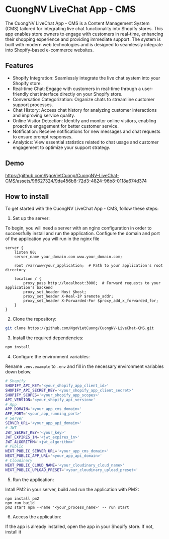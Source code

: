 # CuongNV LiveChat App - CMS

The CuongNV LiveChat App - CMS is a Content Management System (CMS) tailored for integrating live chat functionality into Shopify stores. This app enables store owners to engage with customers in real-time, enhancing their shopping experience and providing immediate support. The system is built with modern web technologies and is designed to seamlessly integrate into Shopify-based e-commerce websites.

## Features

- Shopify Integration: Seamlessly integrate the live chat system into your Shopify store.
- Real-time Chat: Engage with customers in real-time through a user-friendly chat interface directly on your Shopify store.
- Conversation Categorization: Organize chats to streamline customer support processes.
- Chat History: Access chat history for analyzing customer interactions and improving service quality.
- Online Visitor Detection: Identify and monitor online visitors, enabling proactive engagement for better customer service.
- Notification: Receive notifications for new messages and chat requests to ensure prompt responses.
- Analytics: View essential statistics related to chat usage and customer engagement to optimize your support strategy.

## Demo

https://github.com/NgoVietCuong/CuongNV-LiveChat-CMS/assets/96627324/9da456b8-72d3-4824-96b8-0118a674d374

## How to install

To get started with the CuongNV LiveChat App - CMS, follow these steps:

1. Set up the server:
  
To begin, you will need a server with an nginx configuration in order to successfully install and run the application. Configure the domain and port of the application you will run in the nginx file

```
server {
    listen 80;
    server_name your_domain.com www.your_domain.com;

    root /var/www/your_application;  # Path to your application's root directory

    location / {
        proxy_pass http://localhost:3000;  # Forward requests to your application's backend
        proxy_set_header Host $host;
        proxy_set_header X-Real-IP $remote_addr;
        proxy_set_header X-Forwarded-For $proxy_add_x_forwarded_for;
    }
}
```


2. Clone the repository:

```bash
git clone https://github.com/NgoVietCuong/CuongNV-LiveChat-CMS.git
```


3. Install the required dependencies:

```bash
npm install
```


4. Configure the environment variables:

Rename `.env.example` to `.env` and fill in the necessary environment variables down below.
```bash
# Shopify
SHOPIFY_API_KEY='<your_shopify_app_client_id>'
SHOPIFY_API_SECRET_KEY='<your_shopify_app_client_secret>'
SHOPIFY_SCOPES='<your_shopify_app_scopes>'
API_VERSION='<your_shopify_api_version>'
# App
APP_DOMAIN='<your_app_cms_domain>'
APP_PORT='<your_app_running_port>'
# Server
SERVER_URL='<your_app_api_domain>'
# JWT
JWT_SECRET_KEY='<your_key>'
JWT_EXPIRES_IN='<jwt_expires_in>'
JWT_ALGORITHM='<jwt_algorithm>'
# Public
NEXT_PUBLIC_SERVER_URL='<your_app_cms_domain>'
NEXT_PUBLIC_APP_URL='<your_app_api_domain>'
# Cloudinary
NEXT_PUBLIC_CLOUD_NAME='<your_cloudinary_cloud_name>'
NEXT_PUBLIC_UPLOAD_PRESET='<your_cloudinary_upload_preset>'
```


5. Run the application:

Intall PM2 in your server, build and run the application with PM2:
```
npm install pm2
npm run build
pm2 start npm --name '<your_process_name>' -- run start 
```


6. Access the application:

If the app is already installed, open the app in your Shopify store. If not, install it